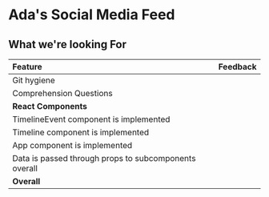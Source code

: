 # Ada's Social Media Feed

## What we're looking For

Feature | Feedback
:------------- | :-------------
Git hygiene | 
Comprehension Questions | 
**React Components** |
TimelineEvent component is implemented|
Timeline component is implemented |
App component is implemented |
Data is passed through props to subcomponents overall |
**Overall**  |
